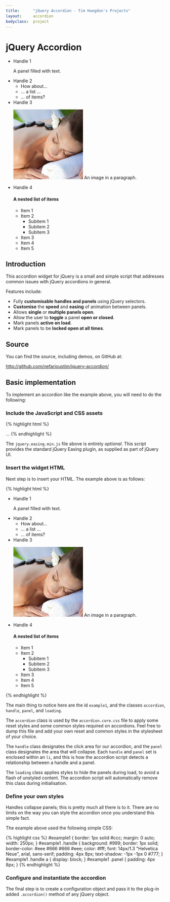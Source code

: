 ```yaml
---
title:      "jQuery Accordion - Tim Huegdon's Projects"
layout:     accordion
bodyclass:  project
---
```

# jQuery Accordion

<ul id="example1" class="accordion">
    <li>
        <div class="handle">Handle 1</div>
        <div class="panel loading">
            <p>A panel filled with text.</p>
        </div>
    </li>
    <li>
        <div class="handle">Handle 2</div>
        <ul class="panel loading">
            <li>How about&hellip;</li>
            <li>&hellip; a list &hellip;</li>
            <li>&hellip; of items?</li>
        </ul>
    </li>
    <li>
        <div class="handle">Handle 3</div>
        <p class="panel loading">
            <img src="/a/i/spa.png" alt="" width="220" height="220"> An image in a paragraph.
        </p>
    </li>
    <li>
        <div class="handle">Handle 4</div>
        <div class="panel loading">
            <h4>A nested list of items</h4>
            <ul>
                <li>Item 1</li>
                <li>Item 2
                    <ul>
                        <li>Subitem 1</li>
                        <li>Subitem 2</li>
                        <li>Subitem 3</li>
                    </ul>
                </li>
                <li>Item 3</li>
                <li>Item 4</li>
                <li>Item 5</li>
            </ul>
        </div>
    </li>
</ul>

## Introduction

This accordion widget for jQuery is a small and simple script that addresses
common issues with jQuery accordions in general.

Features include:

 *  Fully __customisable handles and panels__ using jQuery selectors.
 *  __Customise__ the __speed__ and __easing__ of animation between panels.
 *  Allows __single__ or __multiple panels open__.
 *  Allow the user to __toggle__ a panel __open or closed__.
 *  Mark panels __active on load__.
 *  Mark panels to be __locked open at all times__.

## Source

You can find the source, including demos, on GitHub at:

<http://github.com/nefarioustim/jquery-accordion/>

## Basic implementation

To implement an accordion like the example above, you will need to do the
following:

### Include the JavaScript and CSS assets

{% highlight html %}
<link rel="stylesheet" href="/a/c/accordion.core.css" type="text/css">
…
<script type="text/javascript" src="/a/j/jquery-1.4.2.min.js"></script>
<script type="text/javascript" src="/a/j/jquery.easing.min.js"></script>
<script type="text/javascript" src="/a/j/jquery.accordion.2.0.min.js"></script>
{% endhighlight %}

The `jquery.easing.min.js` file above is entirely _optional_. This script
provides the standard jQuery Easing plugin, as supplied as part of jQuery UI.

### Insert the widget HTML

Next step is to insert your HTML. The example above is as follows:

{% highlight html %}
<ul id="example1" class="accordion">
    <li>
        <div class="handle">Handle 1</div>
        <div class="panel loading">
            <p>A panel filled with text.</p>
        </div>
    </li>
    <li>
        <div class="handle">Handle 2</div>
        <ul class="panel loading">
            <li>How about&hellip;</li>
            <li>&hellip; a list &hellip;</li>
            <li>&hellip; of items?</li>
        </ul>
    </li>
    <li>
        <div class="handle">Handle 3</div>
        <p class="panel loading">
            <img src="/a/i/spa.png" alt="" width="220" height="220">
            An image in a paragraph.
        </p>
    </li>
    <li>
        <div class="handle">Handle 4</div>
        <div class="panel loading">
            <h4>A nested list of items</h4>
            <ul>
                <li>Item 1</li>
                <li>Item 2
                    <ul>
                        <li>Subitem 1</li>
                        <li>Subitem 2</li>
                        <li>Subitem 3</li>
                    </ul>
                </li>
                <li>Item 3</li>
                <li>Item 4</li>
                <li>Item 5</li>
            </ul>
        </div>
    </li>
</ul>
{% endhighlight %}

The main thing to notice here are the id `example1`, and the classes
`accordion`, `handle`, `panel`, and `loading`.

The `accordion` class is used by the `accordion.core.css` file to apply some
reset styles and some common styles required on accordions. Feel free to dump
this file and add your own reset and common styles in the stylesheet of your
choice.

The `handle` class designates the click area for our accordion, and the `panel`
class designates the area that will collapse. Each `handle` and `panel` set is
enclosed within an `li`, and this is how the accordion script detects a
relationship between a handle and a panel.

The `loading` class applies styles to hide the panels during load, to avoid
a flash of unstyled content. The accordion script will automatically remove
this class during initialisation.

### Define your own styles

Handles collapse panels; this is pretty much all there is to it. There are no
limits on the way you can style the accordion once you understand this simple
fact.

The example above used the following simple CSS:

{% highlight css %}
#example1 {
    border: 1px solid #ccc;
    margin: 0 auto;
    width: 250px;
}
#example1 .handle {
    background: #999;
    border: 1px solid;
    border-color: #eee #666 #666 #eee;
    color: #fff;
    font: 14px/1.3 "Helvetica Neue", arial, sans-serif;
    padding: 4px 8px;
    text-shadow: -1px -1px 0 #777;
}
#example1 .handle a {
    display: block;
}
#example1 .panel {
    padding: 4px 8px;
}
{% endhighlight %}

### Configure and instantiate the accordion

The final step is to create a configuration object and pass it to the
plug-in added `.accordion()` method of any jQuery object.